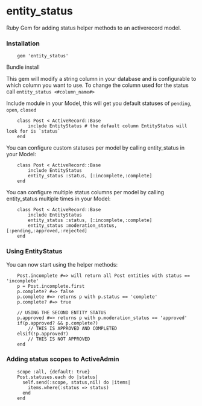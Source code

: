 entity_status
=============

Ruby Gem for adding status helper methods to an activerecord model.

### Installation

		gem 'entity_status'

Bundle install

This gem will modify a string column in your database and is configurable to which column you want to use.
To change the column used for the status call `entity_status <#column_name#>`

Include module in your Model, this will get you default statuses of `pending`, `open`, `closed`

		class Post < ActiveRecord::Base
			include EntityStatus # the default column EntityStatus will look for is `status`
		end

You can configure custom statuses per model by calling entity_status in your Model:

		class Post < ActiveRecord::Base
			include EntityStatus
			entity_status :status, [:incomplete,:complete]
		end

You can configure multiple status columns per model by calling entity_status multiple times in your Model:

		class Post < ActiveRecord::Base
			include EntityStatus
			entity_status :status, [:incomplete,:complete]
			entity_status :moderation_status, [:pending,:approved,:rejected]
		end

### Using EntityStatus
You can now start using the helper methods:

		Post.incomplete #=> will return all Post entities with status == 'incomplete'
		p = Post.incomplete.first
		p.complete? #=> false
		p.complete #=> returns p with p.status == 'complete'
		p.complete? #=> true
		
		// USING THE SECOND ENTITY STATUS
		p.approved #=> returns p with p.moderation_status == 'approved'		
		if(p.approved? && p.complete?)
			// THIS IS APPROVED AND COMPLETED
		elsif(!p.approved?)
			// THIS IS NOT APPROVED
		end
		

### Adding status scopes to ActiveAdmin

		scope :all, {default: true}
		Post.statuses.each do |status|
		  self.send(:scope, status,nil) do |items|
		    items.where(:status => status)
		  end    
		end
